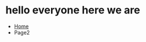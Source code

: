 <h1> hello everyone here we are </h1>

<ul class="breadcrumb">
  <li><a href="index.html">Home</a></li>
  <li>Page2</li>
</ul>
